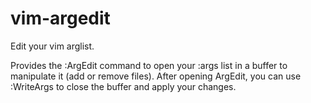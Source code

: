 vim-argedit
===========

Edit your vim arglist.

Provides the :ArgEdit command to open your :args list in a buffer to manipulate
it (add or remove files). After opening ArgEdit, you can use :WriteArgs to
close the buffer and apply your changes.

